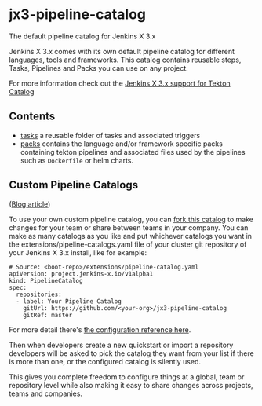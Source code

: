 # jx3-pipeline-catalog

The default pipeline catalog for Jenkins X 3.x

Jenkins X 3.x comes with its own default pipeline catalog for different languages, tools and frameworks. This catalog contains reusable steps, Tasks, Pipelines and Packs you can use on any project.

For more information check out the [Jenkins X 3.x support for Tekton Catalog](https://jenkins-x.io/v3/develop/pipeline-catalog/)

## Contents

* [tasks](tasks) a reusable folder of tasks and associated triggers
* [packs](packs) contains the language and/or framework specific packs containing tekton pipelines and associated files used by the pipelines such as `Dockerfile` or helm charts.


## Custom Pipeline Catalogs
([Blog article](https://jenkins-x.io/blog/2020/11/11/accelerate-tekton/#custom-pipeline-catalogs))

To use your own custom pipeline catalog, you can [fork this catalog](https://github.com/jenkins-x/jx3-pipeline-catalog/fork) to make changes for your team or share between teams in your company. You can make as many catalogs as you like and put whichever catalogs you want in the extensions/pipeline-catalogs.yaml file of your cluster git repository of your Jenkins X 3.x install, like for example:
```
# Source: <boot-repo>/extensions/pipeline-catalog.yaml
apiVersion: project.jenkins-x.io/v1alpha1
kind: PipelineCatalog
spec:
  repositories:
  - label: Your Pipeline Catalog
    gitUrl: https://github.com/<your-org>/jx3-pipeline-catalog
    gitRef: master
```


For more detail there's [the configuration reference here](https://github.com/jenkins-x/jx-project/blob/master/docs/config.md#project.jenkins-x.io/v1alpha1.PipelineCatalog).

Then when developers create a new quickstart or import a repository developers will be asked to pick the catalog they want from your list if there is more than one, or the configured catalog is silently used.

This gives you complete freedom to configure things at a global, team or repository level while also making it easy to share changes across projects, teams and companies.
